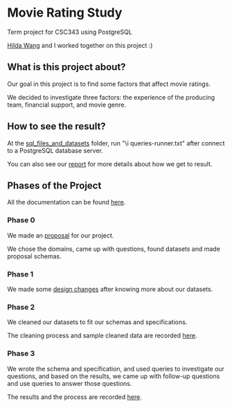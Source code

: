 # Movie Rating Study
Term project for CSC343 using PostgreSQL

[Hilda Wang](https://github.com/hildawang0807) and I worked together on this project :)

## What is this project about?
Our goal in this project is to find some factors that affect movie ratings.

We decided to investigate three factors: the experience of the producing team, financial support, and movie genre.

## How to see the result?
At the [sql_files_and_datasets](https://github.com/yiyi-z/Project-CSC343-SQL-MovieRating/tree/main/sql_files_and_datasets) folder, run "\i queries-runner.txt" after connect to a PostgreSQL database server.

You can also see our [report](https://github.com/yiyi-z/Project-CSC343-SQL-MovieRating/blob/main/documentation/3-Investigation%20Process%20and%20Result.pdf) for more details about how we get to result.

## Phases of the Project
All the documentation can be found [here](https://github.com/yiyi-z/Project-CSC343-SQL-MovieRating/tree/main/documentation).

### Phase 0

We made an [proposal](https://github.com/yiyi-z/Project-CSC343-SQL-MovieRating/blob/main/documentation/0-Project%20Proposal.pdf) for our project.

We chose the domains, came up with questions, found datasets and made proposal schemas.

### Phase 1

We made some [design changes](https://github.com/yiyi-z/Project-CSC343-SQL-MovieRating/blob/main/documentation/1-Design%20Changes.pdf) after knowing more about our datasets.

### Phase 2

We cleaned our datasets to fit our schemas and specifications.

The cleaning process and sample cleaned data are recorded [here](https://github.com/yiyi-z/Project-CSC343-SQL-MovieRating/blob/main/documentation/2-Data%20Cleaning.pdf).

### Phase 3

We wrote the schema and specification, and used queries to investigate our questions, and based on the results, we came up with follow-up questions and use queries to answer those questions.

The results and the process are recorded [here](https://github.com/yiyi-z/Project-CSC343-SQL-MovieRating/blob/main/documentation/3-Investigation%20Process%20and%20Result.pdf).
